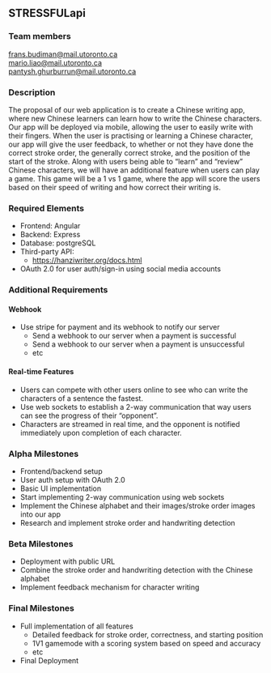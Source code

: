 ## STRESSFULapi
### Team members
frans.budiman@mail.utoronto.ca  
mario.liao@mail.utoronto.ca  
pantysh.ghurburrun@mail.utoronto.ca 
### Description
The proposal of our web application is to create a Chinese writing app, where new Chinese learners can learn how to write the Chinese characters. Our app will be deployed via mobile, allowing the user to easily write with their fingers. When the user is practising or learning a Chinese character, our app will give the user feedback, to whether or not they have done the correct stroke order, the generally correct stroke, and the position of the start of the stroke. Along with users being able to “learn” and “review” Chinese characters, we will have an additional feature when users can play a game. This game will be a 1 vs 1 game, where the app will score the users based on their speed of writing and how correct their writing is.
### Required Elements
- Frontend: Angular  
- Backend: Express  
- Database: postgreSQL  
- Third-party API:   
    - https://hanziwriter.org/docs.html
- OAuth 2.0 for user auth/sign-in using social media accounts
### Additional Requirements
#### Webhook 
- Use stripe for payment and its webhook to notify our server
    - Send a webhook to our server when a payment is successful
    - Send a webhook to our server when a payment is unsuccessful
    - etc

#### Real-time Features
- Users can compete with other users online to see who can write the characters of a sentence the fastest.
- Use web sockets to establish a 2-way communication that way users can see the progress of their “opponent”.
- Characters are streamed in real time, and the opponent is notified immediately upon completion of each character.
### Alpha Milestones
- Frontend/backend setup 
- User auth setup with OAuth 2.0
- Basic UI implementation
- Start implementing 2-way communication using web sockets
- Implement the Chinese alphabet and their images/stroke order images into our app
- Research and implement stroke order and handwriting detection
### Beta Milestones
- Deployment with public URL
- Combine the stroke order and handwriting detection with the Chinese alphabet
- Implement feedback mechanism for character writing
### Final Milestones
- Full implementation of all features
    - Detailed feedback for stroke order, correctness, and starting position
    - 1V1 gamemode with a scoring system based on speed and accuracy
    - etc
- Final Deployment
